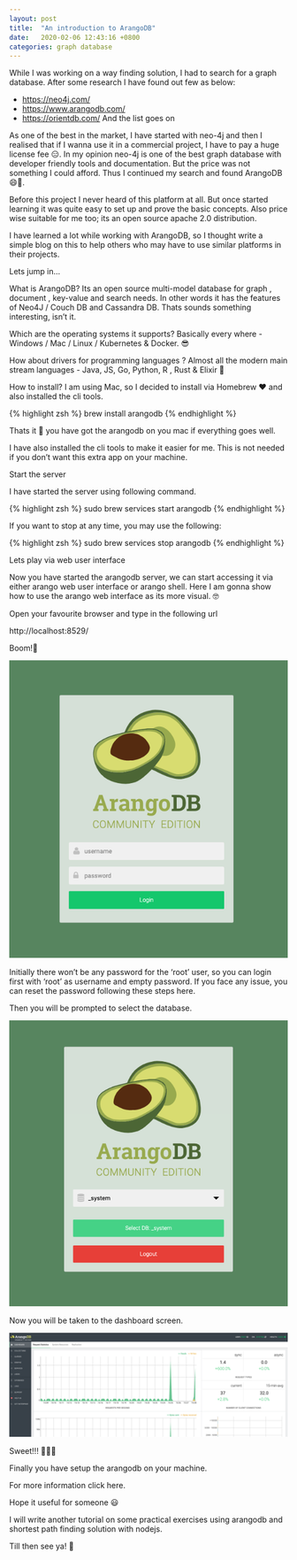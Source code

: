 ```yaml
---
layout: post
title:  "An introduction to ArangoDB"
date:   2020-02-06 12:43:16 +0800
categories: graph database
---
```


While I was working on a way finding solution, I had to search for a graph database. After some research I have found out few as below:

* https://neo4j.com/ 
* https://www.arangodb.com/
* https://orientdb.com/
And the list goes on

As one of the best in the market, I have started with neo-4j and then I realised that if I wanna use it in a commercial project, I have to pay a huge license fee 😑. In my opinion neo-4j is one of the best graph database with developer friendly tools and documentation. But the price was not something I could afford. Thus I continued my search and found ArangoDB 😄🕺.

Before this project I never heard of this platform at all. But once started learning it was quite easy to set up and prove the basic concepts. Also price wise suitable for me too; its an open source apache 2.0 distribution.

I have learned a lot while working with ArangoDB, so I thought write a simple blog on this to help others who may have to use similar platforms in their projects.

Lets jump in…

What is ArangoDB?
Its an open source multi-model database for graph , document , key-value and search needs. In other words it has the features of Neo4J / Couch DB and Cassandra DB. Thats sounds something interesting, isn’t it.

Which are the operating systems it supports?
Basically every where - Windows / Mac / Linux / Kubernetes & Docker. 😎

How about drivers for programming languages ?
Almost all the modern main stream languages - Java, JS, Go, Python, R , Rust & Elixir 🤠

How to install?
I am using Mac, so I decided to install via Homebrew ❤️ and also installed the cli tools.

{% highlight zsh %}
	brew install arangodb
{% endhighlight %}

Thats it 🤩 you have got the arangodb on you mac if everything goes well.

I have also installed the cli tools to make it easier for me. This is not needed if you don’t want this extra app on your machine.

Start the server

I have started the server using following command.

{% highlight zsh %}
	sudo brew services start arangodb
{% endhighlight %}

If you want to stop at any time, you may use the following:

{% highlight zsh %}
	sudo brew services stop arangodb
{% endhighlight %}

Lets play via web user interface

Now you have started the arangodb server, we can start accessing it via either arango web user interface or arango shell. Here I am gonna show how to use the arango web interface as its more visual. 🤓

Open your favourite browser and type in the following url

http://localhost:8529/

Boom!🤘

![Web interface landing screen](/assets/arango_db_post_1.png)

Initially there won’t be any password for the ‘root’ user, so you can login first with ‘root’ as username and empty password. If you face any issue, you can reset the password following these steps here.

Then you will be prompted to select the database.

![Select database screen](/assets/arango_db_post_2.png)

Now you will be taken to the dashboard screen.

![Dashboard](/assets/arango_db_post_3.png)

Sweet!!! 💪💪💪

Finally you have setup the arangodb on your machine.

For more information click here.

Hope it useful for someone 😃

I will write another tutorial on some practical exercises using arangodb and shortest path finding solution with nodejs.

Till then see ya! 🤘



